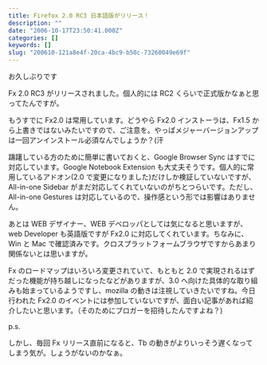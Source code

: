 ```yaml
---
title: Firefox 2.0 RC3 日本語版がリリース！
description: ""
date: "2006-10-17T23:50:41.000Z"
categories: []
keywords: []
slug: "200610-121a8e4f-20ca-4bc9-b50c-73260049e69f"
---
```


お久しぶりです

Fx 2.0 RC3 がリリースされました。個人的には RC2 くらいで正式版かなぁと思ってたんですが。

もうすでに Fx2.0 は常用しています。どうやら Fx2.0 インストーラは、Fx1.5 から上書きではないみたいですので、ご注意を。やっぱメジャーバージョンアップは一回アンインストール必須なんでしょうか？(汗

躊躇している方のために簡単に書いておくと、Google Browser Sync はすでに対応しています。Google Notebook Extension も大丈夫そうです。個人的に常用しているアドオン(2.0 で変更になりました)だけしか検証していないですが、All-in-one Sidebar がまだ対応してくれていないのがちとつらいです。ただし、All-in-one Gestures は対応しているので、操作感という形では影響はありません。

あとは WEB デザイナー、WEB デベロッパとしては気になると思いますが、web Developer も英語版ですが Fx2.0 に対応してくれています。ちなみに、Win と Mac で確認済みです。クロスプラットフォームブラウザですからあまり関係ないとは思いますが。

Fx のロードマップはいろいろ変更されていて、もともと 2.0 で実現されるはずだった機能が持ち越しになったなどがありますが、3.0 へ向けた具体的な取り組みも始まっているようですし、mozilla の動きは注視していきたいですね。今日行われた Fx2.0 のイベントには参加していないですが、面白い記事があれば紹介したいと思います。（そのためにブロガーを招待したんですよね？)

p.s.

しかし、毎回 Fx リリース直前になると、Tb の動きがよりいっそう遅くなってしまう気が。しょうがないのかなぁ。

